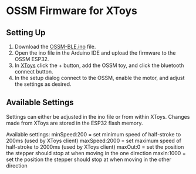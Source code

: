 # OSSM Firmware for XToys

## Setting Up
1. Download the [OSSM-BLE.ino](https://github.com/denialtek/xtoys-ossm-firmware/blob/main/OSSM-BLE.ino) file.
2. Open the ino file in the Arduino IDE and upload the firmware to the OSSM ESP32.
3. In [XToys](https://xtoys.app) click the + button, add the OSSM toy, and click the bluetooth connect button.
4. In the setup dialog connect to the OSSM, enable the motor, and adjust the settings as desired.

## Available Settings
Settings can either be adjusted in the ino file or from within XToys. Changes made from XToys are stored in the ESP32 flash memory.

Available settings:
minSpeed:200 = set minimum speed of half-stroke to 200ms (used by XToys client)
maxSpeed:2000 = set maximum speed of half-stroke to 2000ms (used by XToys client)
maxOut:0 = set the position the stepper should stop at when moving in the one direction
maxIn:1000 = set the position the stepper should stop at when moving in the other direction
